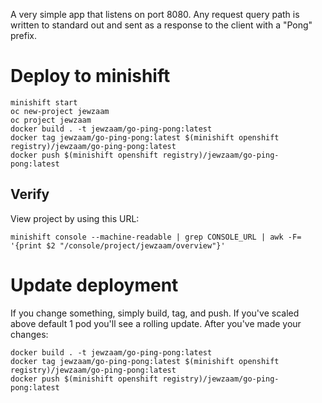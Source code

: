 A very simple app that listens on port 8080.
Any request query path is written to standard out and sent as a response to the client with a "Pong" prefix.

# Deploy to minishift
```
minishift start
oc new-project jewzaam
oc project jewzaam
docker build . -t jewzaam/go-ping-pong:latest
docker tag jewzaam/go-ping-pong:latest $(minishift openshift registry)/jewzaam/go-ping-pong:latest
docker push $(minishift openshift registry)/jewzaam/go-ping-pong:latest
```

## Verify
View project by using this URL:
```
minishift console --machine-readable | grep CONSOLE_URL | awk -F= '{print $2 "/console/project/jewzaam/overview"}'
```

# Update deployment
If you change something, simply build, tag, and push.
If you've scaled above default 1 pod you'll see a rolling update.
After you've made your changes:
```
docker build . -t jewzaam/go-ping-pong:latest
docker tag jewzaam/go-ping-pong:latest $(minishift openshift registry)/jewzaam/go-ping-pong:latest
docker push $(minishift openshift registry)/jewzaam/go-ping-pong:latest
```
